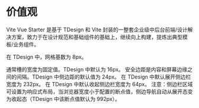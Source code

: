 # 价值观

Vite Vue Starter 是基于 TDesign 和 Vite 封装的一整套企业级中后台前端/设计解决方案，致力于在设计规范和基础组件的基础上，继续向上构建，提炼出典型模板/业务组件。

在 TDesign 中，网格基数为 8px。

通常槽的宽度为固定值。TDesign 中默认为 16px。
安全边距是内容和屏幕边缘之间的间隔。TDesign 中侧边距的默认值为 24px。
在 TDesign 中默认展开侧边栏宽度为 232px。
在 TDesign 中默认收起侧边栏宽度为 64px。
注意：侧边栏区域可设置为响应式布局，当浏览器宽度小于配置的断点值，侧边导航自动从展开态变为收起态（TDesign 中该断点值默认为 992px）。
